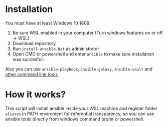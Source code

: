 # Installation

You must have at least Windows 10 1809.

1. Be sure WSL enabled in your computer (Turn windows features on or off -> WSL)
2. Download repository
3. Run `install-ansible.bat` as administrator
4. Open CMD or powershell and enter `ansible` to make sure installation was succesfull.

Also you can use `ansible-playbook`, `ansible-galaxy`, `ansible-vault` and [other command line tools](https://docs.ansible.com/ansible/2.4/command_line_tools.html)

# How it works?
 
This script will install ansible inside your WSL machine and register folder `aliases` in PATH enviroment for referential transparency, so you can use ansible tools directly from windows command promt or powershell.
